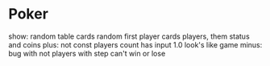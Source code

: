 # Poker
show: 
	random table cards
	random first player cards
	players, them status and coins
plus:
	not const players count
	has input 1.0
	look's like game
minus:
	bug with not players with step
	can't win or lose

